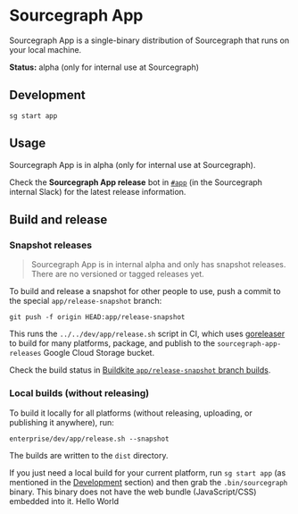 # Sourcegraph App

Sourcegraph App is a single-binary distribution of Sourcegraph that runs on your local machine.

**Status:** alpha (only for internal use at Sourcegraph)

## Development

```shell
sg start app
```

## Usage

Sourcegraph App is in alpha (only for internal use at Sourcegraph).

Check the **Sourcegraph App release** bot in [`#app`](https://app.slack.com/client/T02FSM7DL/C04F9E7GUDP) (in the Sourcegraph internal Slack) for the latest release information.

## Build and release

### Snapshot releases

> Sourcegraph App is in internal alpha and only has snapshot releases. There are no versioned or tagged releases yet.

To build and release a snapshot for other people to use, push a commit to the special `app/release-snapshot` branch:

```shell
git push -f origin HEAD:app/release-snapshot
```

This runs the `../../dev/app/release.sh` script in CI, which uses [goreleaser](https://goreleaser.com/) to build for many platforms, package, and publish to the `sourcegraph-app-releases` Google Cloud Storage bucket.

Check the build status in [Buildkite `app/release-snapshot` branch builds](https://buildkite.com/sourcegraph/sourcegraph/builds?branch=app%2Frelease-snapshot).

### Local builds (without releasing)

To build it locally for all platforms (without releasing, uploading, or publishing it anywhere), run:

```shell
enterprise/dev/app/release.sh --snapshot
```

The builds are written to the `dist` directory.

If you just need a local build for your current platform, run `sg start app` (as mentioned in the [Development](#development) section) and then grab the `.bin/sourcegraph` binary. This binary does not have the web bundle (JavaScript/CSS) embedded into it.
Hello World

